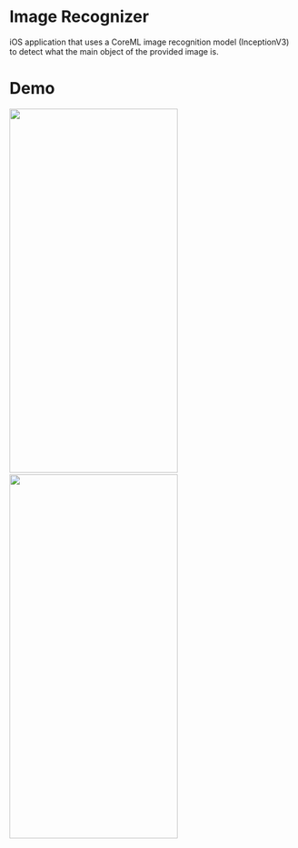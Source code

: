 # Image Recognizer
iOS application that uses a CoreML image recognition model (InceptionV3) to detect what the main object of the provided image is. 

# Demo 

<img src="https://user-images.githubusercontent.com/90746623/202874513-7d668b91-10dd-4402-84a7-11f2f0338010.gif" width="296" height="640"/> <img/> <img src="https://user-images.githubusercontent.com/90746623/182955646-35ae1839-ca1e-4170-81c8-27954fe8c835.PNG" width="296" height="640"/>


